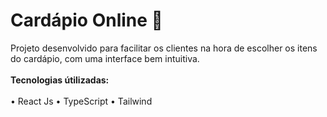 # Cardápio Online 🍔

Projeto desenvolvido para facilitar os clientes na hora de escolher os itens do cardápio, com uma interface bem intuitiva.<br/><br/>
**Tecnologias útilizadas:** <br/><br/>
• React Js • TypeScript • Tailwind <br/><br/>
